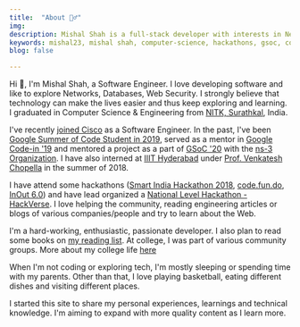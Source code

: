 ```yaml
---
title:  "About 🙋‍♂️"
img: 
description: Mishal Shah is a full-stack developer with interests in Networks, Databases, Web Security. He graduated with B. Tech in Computer Science from NITK Surathkal.
keywords: mishal23, mishal shah, computer-science, hackathons, gsoc, communities, gci, nitk, developer, freelancing, backend, talks
blog: false

---
```


Hi 👋, I'm Mishal Shah, a Software Engineer. I love developing software and like to explore Networks, Databases, Web Security. I strongly believe that technology can make the lives easier and thus keep exploring and learning. I graduated in Computer Science & Engineering from [NITK, Surathkal](https://nitk.ac.in), India.

I've recently [joined Cisco](/joining-cisco) as a Software Engineer. In the past, I've been [Google Summer of Code Student in 2019](https://summerofcode.withgoogle.com/archive/2019/projects/4544832284917760/), served as a mentor in [Google Code-in '19](https://codein.withgoogle.com/) and mentored a project as a part of [GSoC '20](https://summerofcode.withgoogle.com/archive/2020/projects/4852224477364224/) with the [ns-3 Organization](https://nsnam.org/). I have also interned at [IIIT Hyderabad](https://www.iiit.ac.in/) under [Prof. Venkatesh Chopella](https://faculty.iiit.ac.in/~venkatesh.choppella/) in the summer of 2018.

I have attend some hackathons ([Smart India Hackathon 2018](https://sih.gov.in/), [code.fun.do](https://www.codefundo.io/), [InOut 6.0](https://hackinout.co/)) and have lead organized a [National Level Hackathon - HackVerse](https://hackverse.nitk.ac.in/). I love helping the community, reading engineering articles or blogs of various companies/people and try to learn about the Web.

I'm a hard-working, enthusiastic, passionate developer. I also plan to read some books on [my reading list](/my-reading-list). At college, I was part of various community groups. More about my college life [here](/college-life/)

When I'm not coding or exploring tech, I'm mostly sleeping or spending time with my parents. Other than that, I love playing basketball, eating different dishes and visiting different places.

I started this site to share my personal experiences, learnings and technical knowledge. I'm aiming to expand with more quality content as I learn more.
